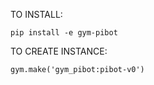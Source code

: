 TO INSTALL:

```angular2html
pip install -e gym-pibot
```

TO CREATE INSTANCE:

```angular2html
gym.make('gym_pibot:pibot-v0')
```